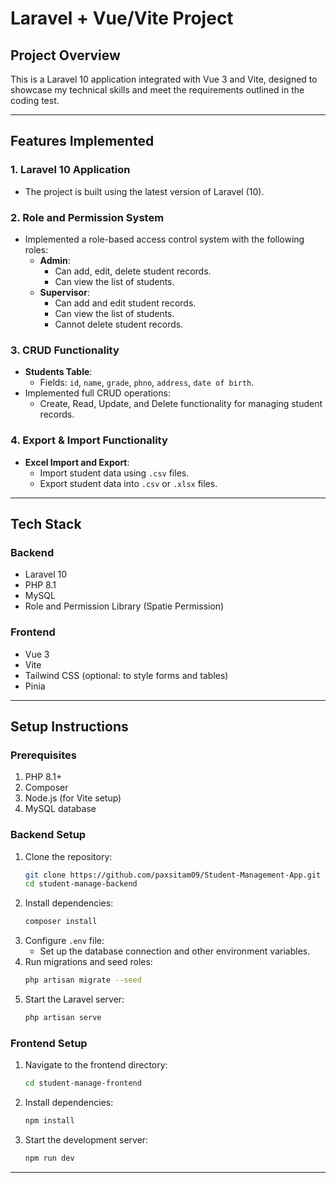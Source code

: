 # Laravel + Vue/Vite Project

## **Project Overview**
This is a Laravel 10 application integrated with Vue 3 and Vite, designed to showcase my technical skills and meet the requirements outlined in the coding test.

---

## **Features Implemented**

### **1. Laravel 10 Application**
- The project is built using the latest version of Laravel (10).

### **2. Role and Permission System**
- Implemented a role-based access control system with the following roles:
  - **Admin**:
    - Can add, edit, delete student records.
    - Can view the list of students.
  - **Supervisor**:
    - Can add and edit student records.
    - Can view the list of students.
    - Cannot delete student records.

### **3. CRUD Functionality**
- **Students Table**:
  - Fields: `id`, `name`, `grade`, `phno`, `address`, `date of birth`.
- Implemented full CRUD operations:
  - Create, Read, Update, and Delete functionality for managing student records.

### **4. Export & Import Functionality**
- **Excel Import and Export**:
  - Import student data using `.csv` files.
  - Export student data into `.csv` or `.xlsx` files.

---

## **Tech Stack**

### **Backend**
- Laravel 10
- PHP 8.1
- MySQL
- Role and Permission Library (Spatie Permission)

### **Frontend**
- Vue 3
- Vite
- Tailwind CSS (optional: to style forms and tables)
- Pinia
---

## **Setup Instructions**

### **Prerequisites**
1. PHP 8.1+
2. Composer
3. Node.js (for Vite setup)
4. MySQL database

### **Backend Setup**
1. Clone the repository:
   ```bash
   git clone https://github.com/paxsitam09/Student-Management-App.git
   cd student-manage-backend
   ```
2. Install dependencies:
   ```bash
   composer install
   ```
3. Configure `.env` file:
   - Set up the database connection and other environment variables.
4. Run migrations and seed roles:
   ```bash
   php artisan migrate --seed
   ```
5. Start the Laravel server:
   ```bash
   php artisan serve
   ```

### **Frontend Setup**
1. Navigate to the frontend directory:
   ```bash
   cd student-manage-frontend
   ```
2. Install dependencies:
   ```bash
   npm install
   ```
3. Start the development server:
   ```bash
   npm run dev
   ```

---
